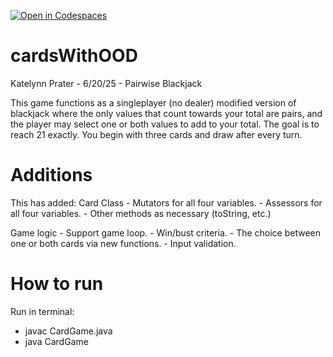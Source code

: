 [![Open in Codespaces](https://classroom.github.com/assets/launch-codespace-2972f46106e565e64193e422d61a12cf1da4916b45550586e14ef0a7c637dd04.svg)](https://classroom.github.com/open-in-codespaces?assignment_repo_id=19814250)
# cardsWithOOD

Katelynn Prater - 6/20/25 - Pairwise Blackjack

This game functions as a singleplayer (no dealer) modified version of blackjack where the only values
that count towards your total are pairs, and the player may select one or both values to add to your 
total. The goal is to reach 21 exactly. You begin with three cards and draw after every turn.

# Additions

This has added:
  Card Class
    - Mutators for all four variables.
    - Assessors for all four variables.
    - Other methods as necessary (toString, etc.)

  Game logic
    - Support game loop.
    - Win/bust criteria.
    - The choice between one or both cards via new functions.
    - Input validation.

# How to run
Run in terminal: 
- javac CardGame.java
- java CardGame
